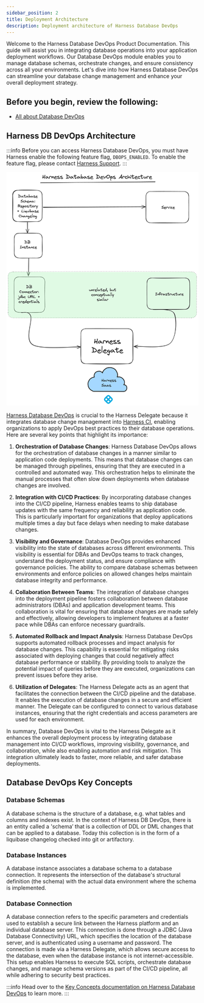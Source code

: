 ```yaml
---
sidebar_position: 2
title: Deployment Architecture
description: Deployment architecture of Harness Database DevOps
---
```


Welcome to the Harness Database DevOps Product Documentation. This guide will assist you in  integrating database operations into your application deployment workflows. Our Database DevOps module enables you to manage database schemas, orchestrate changes, and ensure consistency across all your environments. Let's dive into how Harness Database DevOps can streamline your database change management and enhance your overall deployment strategy.

## Before you begin, review the following:

- [All about Database DevOps](/docs/database-devops/get-started/overview.md)

## Harness DB DevOps Architecture


:::info
Before you can access Harness Database DevOps, you must have Harness enable the following feature flag, `DBOPS_ENABLED`. To enable the feature flag, please contact [Harness Support](mailto:support@harness.io).
:::



   ![Harness DB DevOps architecture diagram](./static/database-devops-architecture.png)



[Harness Database DevOps](/docs/database-devops/get-started/overview.md) is crucial to the Harness Delegate because it integrates database change management into [Harness CI](../../continuous-integration/get-started/overview.md), enabling organizations to apply DevOps best practices to their database operations. Here are several key points that highlight its importance:

 1. **Orchestration of Database Changes**: Harness Database DevOps allows for the orchestration of database changes in a manner similar to application code deployments. This means that database changes can be managed through pipelines, ensuring that they are executed in a controlled and automated way. This orchestration helps to eliminate the manual processes that often slow down deployments when database changes are involved.

 2. **Integration with CI/CD Practices**: By incorporating database changes into the CI/CD pipeline, Harness enables teams to ship database updates with the same frequency and reliability as application code. This is particularly important for organizations that deploy applications multiple times a day but face delays when needing to make database changes.

 3. **Visibility and Governance**: Database DevOps provides enhanced visibility into the state of databases across different environments. This visibility is essential for DBAs and DevOps teams to track changes, understand the deployment status, and ensure compliance with governance policies. The ability to compare database schemas between environments and enforce policies on allowed changes helps maintain database integrity and performance.

 4. **Collaboration Between Teams**: The integration of database changes into the deployment pipeline fosters collaboration between database administrators (DBAs) and application development teams. This collaboration is vital for ensuring that database changes are made safely and effectively, allowing developers to implement features at a faster pace while DBAs can enforce necessary guardrails.

 5. **Automated Rollback and Impact Analysis**: Harness Database DevOps supports automated rollback processes and impact analysis for database changes. This capability is essential for mitigating risks associated with deploying changes that could negatively affect database performance or stability. By providing tools to analyze the potential impact of queries before they are executed, organizations can prevent issues before they arise.

 6. **Utilization of Delegates**: The Harness Delegate acts as an agent that facilitates the connection between the CI/CD pipeline and the database. It enables the execution of database changes in a secure and efficient manner. The Delegate can be configured to connect to various database instances, ensuring that the right credentials and access parameters are used for each environment.

In summary, Database DevOps is vital to the Harness Delegate as it enhances the overall deployment process by integrating database management into CI/CD workflows, improving visibility, governance, and collaboration, while also enabling automation and risk mitigation. This integration ultimately leads to faster, more reliable, and safer database deployments.

## Database DevOps Key Concepts

### Database Schemas

A database schema is the structure of a database, e.g. what tables and columns and indexes exist. In the context of Harness DB DevOps, there is an entity called a 'schema’ that is a collection of DDL or DML changes that can be applied to a database. Today this collection is in the form of a liquibase changelog checked into git or artifactory.

### Database Instances 

A database instance associates a database schema to a database connection. It represents the intersection of the database's structural definition (the schema) with the actual data environment where the schema is implemented.

### Database Connection

A database connection refers to the specific parameters and credentials used to establish a secure link between the Harness platform and an individual database server. This connection is done through a JDBC (Java Database Connectivity) URL, which specifies the location of the database server, and is authenticated using a username and password. The connection is made via a Harness Delegate, which allows secure access to the database, even when the database instance is not internet-accessible. This setup enables Harness to execute SQL scripts, orchestrate database changes, and manage schema versions as part of the CI/CD pipeline, all while adhering to security best practices. 

:::info
Head over to the [Key Concepts documentation on Harness Database DevOps](../get-started/key-concepts.md) to learn more.
:::
